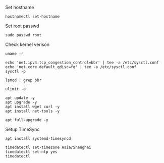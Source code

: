 Set hostname
```
hostnamectl set-hostname
```

Set root passwd

```
sudo passwd root
```

Check kernel verison

```
uname -r
```

```
echo 'net.ipv4.tcp_congestion_control=bbr' | tee -a /etc/sysctl.conf
echo 'net.core.default_qdisc=fq' | tee -a /etc/sysctl.conf
sysctl -p

```

```
lsmod | grep bbr
```

```
ulimit -a
```

```
apt update -y
apt upgrade -y
apt install wget curl -y
apt install net-tools -y
```

```
apt full-upgrade -y
```

Setup TimeSync

```
apt install systemd-timesyncd

timedatectl set-timezone Asia/Shanghai
timedatectl set-ntp yes
timedatectl

```
